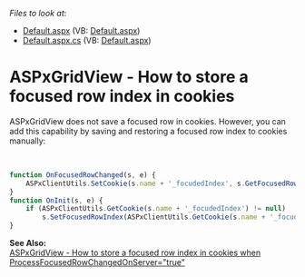 <!-- default file list -->
*Files to look at*:

* [Default.aspx](./CS/WebSite/Default.aspx) (VB: [Default.aspx](./VB/WebSite/Default.aspx))
* [Default.aspx.cs](./CS/WebSite/Default.aspx.cs) (VB: [Default.aspx](./VB/WebSite/Default.aspx))
<!-- default file list end -->
# ASPxGridView - How to store a focused row index in cookies


<p>ASPxGridView does not save a focused row in cookies. However, you can add this capability by saving and restoring a focused row index to cookies manually:</p><br />


```js
function OnFocusedRowChanged(s, e) {
	ASPxClientUtils.SetCookie(s.name + '_focudedIndex', s.GetFocusedRowIndex());
}
function OnInit(s, e) {
	if (ASPxClientUtils.GetCookie(s.name + '_focudedIndex') != null)
		s.SetFocusedRowIndex(ASPxClientUtils.GetCookie(s.name + '_focudedIndex'));
}

```

<p><strong>See Also:</strong><br />
<a href="https://www.devexpress.com/Support/Center/p/E5090">ASPxGridView - How to store a focused row index in cookies when ProcessFocusedRowChangedOnServer="true"</a></p>

<br/>



